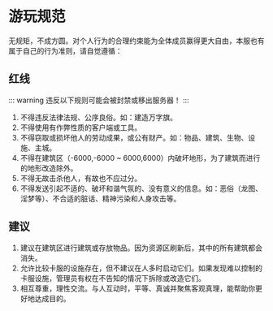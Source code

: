 # 游玩规范

无规矩，不成方圆。对个人行为的合理约束能为全体成员赢得更大自由，本服也有属于自己的行为准则，请自觉遵循：

## 红线
::: warning
违反以下规则可能会被封禁或移出服务器！
:::
1. 不得违反法律法规、公序良俗。如：建造万字旗。
2. 不得使用有作弊性质的客户端或工具。
3. 不得窃取或损坏他人的劳动成果，或公有财产。如：物品、建筑、生物、设施、主城。
4. 不得在建筑区（-6000,-6000 ~ 6000,6000）内破坏地形，为了建筑而进行的地形改造除外。
5. 不得无故击杀他人，有故也不应过分。
6. 不得发送引起不适的、破坏和谐气氛的、没有意义的信息。如：恶俗（龙图、淫梦等）、不合适的脏话、精神污染和人身攻击等。

## 建议
1. 建议在建筑区进行建筑或存放物品。因为资源区刷新后，其中的所有建筑都会消失。
2. 允许比较卡服的设施存在，但不建议在人多时启动它们。如果发现难以控制的卡服设施，管理员有权在不告知的情况下拆除或改造它们。
3. 相互尊重，理性交流。与人互动时，平等、真诚并聚焦客观真理，能帮助你更好地达成目的。
